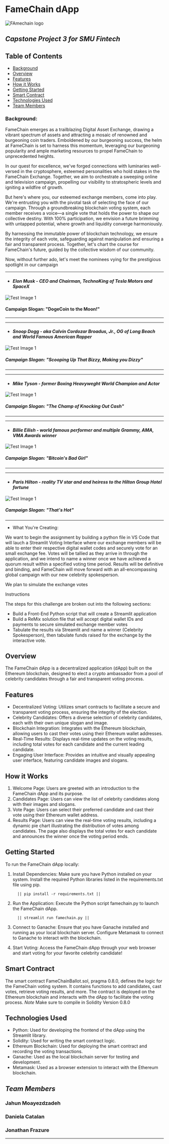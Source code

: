 
# **FameChain dApp**
![FAmechain logo](Images/FameChain1.jpg)

## ***Capstone Project 3 for SMU Fintech***

## Table of Contents
* [Background](#background)
* [Overview](#overview)
* [Features](#features)  
* [How it Works](#how_it_works)
* [Getting Started](#getting_started)
* [Smart Contract](#smart_contract)
* [Technologies Used](#technologies_used)  
* [Team Members](#team_members)


### Background:


FameChain emerges as a trailblazing Digital Asset Exchange, drawing a vibrant spectrum of assets and attracting a mosaic of renowned and burgeoning coin traders. Emboldened by our burgeoning success, the helm at FameChain is set to harness this momentum, leveraging our burgeoning popularity and ample marketing resources to propel FameChain to unprecedented heights.

In our quest for excellence, we've forged connections with luminaries well-versed in the cryptosphere, esteemed personalities who hold stakes in the FameChain Exchange. Together, we aim to orchestrate a sweeping online and television campaign, propelling our visibility to stratospheric levels and igniting a wildfire of growth.

But here's where you, our esteemed exchange members, come into play. We're entrusting you with the pivotal task of selecting the face of our campaign. Through a groundbreaking blockchain voting system, each member receives a voice—a single vote that holds the power to shape our collective destiny. With 100% participation, we envision a future brimming with untapped potential, where growth and liquidity converge harmoniously.

By harnessing the immutable power of blockchain technology, we ensure the integrity of each vote, safeguarding against manipulation and ensuring a fair and transparent process. Together, let's chart the course for FameChain's future, guided by the collective wisdom of our community.

Now, without further ado, let's meet the nominees vying for the prestigious spotlight in our campaign

---

- #### ***Elon Musk*** - *CEO and Chairman, TechnoKing of Tesla Motors and SpaceX*

![Test Image 1](Images/Elon.png)

#### Campaign Slogan:  **"DogeCoin to the Moon!"**
---
---
- #### ***Snoop Dogg*** - *aka Calvin Cordozar Broadus, Jr., OG of Long Beach and World Famous American Rapper*

![Test Image 1](Images/Snoop.png)

##### Campaign Slogan:  **"Scooping Up That Bizzy, Making you Dizzy"**
---
---
- #### ***Mike Tyson*** - *former Boxing Heavyweght World Champion and Actor*

![Test Image 1](Images/MikeTy.png)

##### Campaign Slogan:  **"The Champ of Knocking Out Cash"**
--- 
---
- ####  ***Billie Eilish*** - *world famous performer and multiple Grammy, AMA, VMA Awards winner*

![Test Image 1](Images/BillieE.png)

##### Campaign Slogan:  **"Bitcoin's Bad Girl"**
---
---
- #### ***Paris Hilton*** - *reality TV star and and heiress to the Hilton Group Hotel fortune*

![Test Image 1](Images/Parishil.png)

##### Campaign Slogan:  **"That's Hot"**
---
- What You're Creating:

We want to begin the assignment by building a python file in VS Code that will lauch a Streamlit Voting Interface where our exchange members will be able to enter their respective digital wallet codes and securely vote for an small exchange fee.  Votes will be tallied as they arrive in through the application, and we intend to name a winner once we have achieved a quorum result within a specified voting time period.  Results will be definitive and binding, and FameChain will move forward with an all-encompassing global campaign with our new celebrity spokesperson.

We plan to simulate the exchange votes

Instructions

The steps for this challenge are broken out into the following sections:

* Build a Front-End Python script that will create a Streamlit application
* Build a ReMix solution file that will accept digital wallet IDs and payments to secure simulated exchange member votes
* Tabulate the results via Streamlit and name a winner (Celebrity Spokesperson), then tabulate funds raised for the exchange by the interactive vote.
## Overview
The FameChain dApp is a decentralized application (dApp) built on the Ethereum blockchain, designed to elect a crypto ambassador from a pool of celebrity candidates through a fair and transparent voting process.

## Features
- Decentralized Voting: Utilizes smart contracts to facilitate a secure and transparent voting process, ensuring the integrity of the election.
- Celebrity Candidates: Offers a diverse selection of celebrity candidates, each with their own unique slogan and image.
- Blockchain Integration: Integrates with the Ethereum blockchain, allowing users to cast their votes using their Ethereum wallet addresses.
- Real-Time Results: Displays real-time updates on the voting results, including total votes for each candidate and the current leading candidate.
- Engaging User Interface: Provides an intuitive and visually appealing user interface, featuring candidate images and slogans.

## How it Works
1. Welcome Page: Users are greeted with an introduction to the FameChain dApp and its purpose.
2. Candidates Page: Users can view the list of celebrity candidates along with their images and slogans.
3. Vote Page: Users can select their preferred candidate and cast their vote using their Ethereum wallet address.
4. Results Page: Users can view the real-time voting results, including a dynamic pie chart illustrating the distribution of votes among candidates. The page also displays the total votes for each candidate and announces the winner once the voting period ends.

## Getting Started
To run the FameChain dApp locally:

1. Install Dependencies: Make sure you have Python installed on your system. Install the required Python libraries listed in the requirements.txt file using pip.

         || pip install -r requirements.txt ||

2. Run the Application: Execute the Python script famechain.py to launch the FameChain dApp.

         || streamlit run famechain.py ||

3. Connect to Ganache: Ensure that you have Ganache installed and running as your local blockchain server. Configure Metamask to connect to Ganache to interact with the blockchain.

4. Start Voting: Access the FameChain dApp through your web browser and start voting for your favorite celebrity candidate!

## Smart Contract
The smart contract FameChainBallot.sol, pragma 0.8.0, defines the logic for the FameChain voting system. It contains functions to add candidates, cast votes, retrieve voting results, and more. The contract is deployed on the Ethereum blockchain and interacts with the dApp to facilitate the voting process.
*Note* Make sure to compile in Solidity Version 0.8.0

## Technologies Used
* Python: Used for developing the frontend of the dApp using the Streamlit library.
* Solidity: Used for writing the smart contract logic.
* Ethereum Blockchain: Used for deploying the smart contract and recording the voting transactions.
* Ganache: Used as the local blockchain server for testing and development.
* Metamask: Used as a browser extension to interact with the Ethereum blockchain.

## ***Team Members***
### Jahun Moayezdzadeh
### Daniela Catalan
### Jonathan Frazure




---
